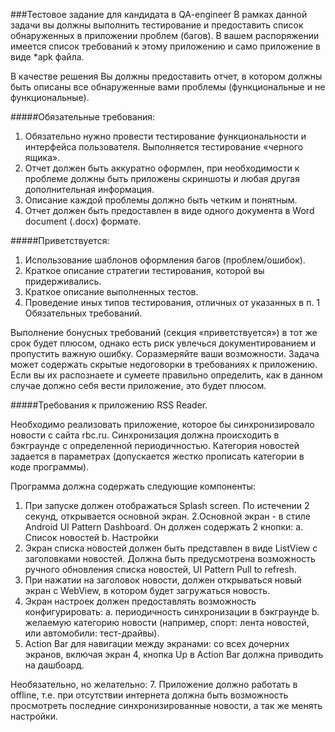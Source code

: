 ###Тестовое задание для кандидата в QA-engineer
  В рамках данной задачи вы должны выполнить тестирование и предоставить список
обнаруженных в приложении проблем (багов). В вашем распоряжении имеется
список требований к этому приложению и само приложение в виде *apk файла.

  В качестве решения Вы должны предоставить отчет, в котором должны быть описаны все обнаруженные вами проблемы (функциональные и не функциональные).

#####Обязательные требования:

 1. Обязательно нужно провести тестирование функциональности и интерфейса
пользователя. Выполняется тестирование «черного ящика». 
 2. Отчет должен быть аккуратно оформлен, при необходимости к проблеме
должны быть приложены скриншоты и любая другая дополнительная информация.
 3. Описание каждой проблемы должно быть четким и понятным.
 4. Отчет должен быть предоставлен в виде одного документа в Word document (.docx) формате.

#####Приветствуется:

 1. Использование шаблонов оформления багов (проблем/ошибок).
 2. Краткое описание стратегии тестирования, которой вы придерживались.
 3. Краткое описание выполненных тестов.
 4. Проведение иных типов тестирования, отличных от указанных в п. 1 Обязательных требований.


  Выполнение бонусных требований (секция «приветствуется») в тот же срок будет
плюсом, однако есть риск увлечься документированием и пропустить важную
ошибку. Соразмеряйте ваши возможности.
Задача может содержать скрытые недоговорки в требованиях к приложению. Если
вы их распознаете и сумеете правильно определить, как в данном случае должно
себя вести приложение, это будет плюсом.



#####Требования к приложению RSS Reader.

  Необходимо реализовать приложение, которое бы синхронизировало новости с
сайта rbc.ru. Синхронизация должна происходить в бэкграунде с определенной
периодичностью. Категория новостей задается в параметрах (допускается жестко
прописать категории в коде программы).

 Программа должна содержать следующие компоненты:
 1. При запуске должен отображаться Splash screen. По истечении 2 секунд, открывается основной экран.
 2.Основной экран - в стиле Android UI Pattern Dashboard. Он должен содержать 2
кнопки:
 	a. Список новостей
 	b. Настройки
 3. Экран списка новостей должен быть представлен в виде ListView с заголовками
новостей. Должна быть предусмотрена возможность ручного обновления списка новостей, UI Pattern Pull to refresh.
 4. При нажатии на заголовок новости, должен открываться новый экран с WebView, в котором будет загружаться новость.
 5. Экран настроек должен предоставлять возможность конфигурировать:
	a. периодичность синхронизации в бэкграунде
	b. желаемую категорию новости (например, спорт: лента новостей, или автомобили: тест-драйвы).
 6. Action Bar для навигации между экранами: со всех дочерних экранов, включая экран 4, кнопка Up в Action Bar должна приводить на дашбоард.

 Необязательно, но желательно:
 7. Приложение должно работать в offline, т.е. при отсутствии интернета должна быть возможность просмотреть последние синхронизированные новости, а так же менять настройки.

